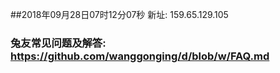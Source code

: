 ##2018年09月28日07时12分07秒 新址: 159.65.129.105
### 兔友常见问题及解答: https://github.com/wanggonging/d/blob/w/FAQ.md
